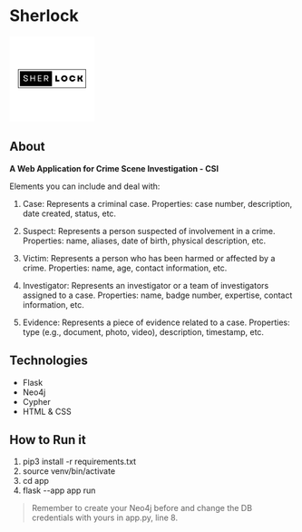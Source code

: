 # Sherlock

<img src="/app/static/SHERLOCK.png"  width="150" height="150">


## About
**A Web Application for Crime Scene Investigation - CSI**

Elements you can include and deal with: 
1. Case: Represents a criminal case.
Properties: case number, description, date created, status, etc.

2. Suspect: Represents a person suspected of involvement in a crime.
Properties: name, aliases, date of birth, physical description, etc.

3. Victim: Represents a person who has been harmed or affected by a crime.
Properties: name, age, contact information, etc.

4. Investigator: Represents an investigator or a team of investigators assigned to a case.
Properties: name, badge number, expertise, contact information, etc.

5. Evidence: Represents a piece of evidence related to a case.
Properties: type (e.g., document, photo, video), description, timestamp, etc.

## Technologies
- Flask
- Neo4j
- Cypher
- HTML & CSS

## How to Run it
1. pip3 install -r requirements.txt
2. source venv/bin/activate
3. cd app
4. flask --app app run
> Remember to create your Neo4j before and change the DB credentials with yours in app.py, line 8.
